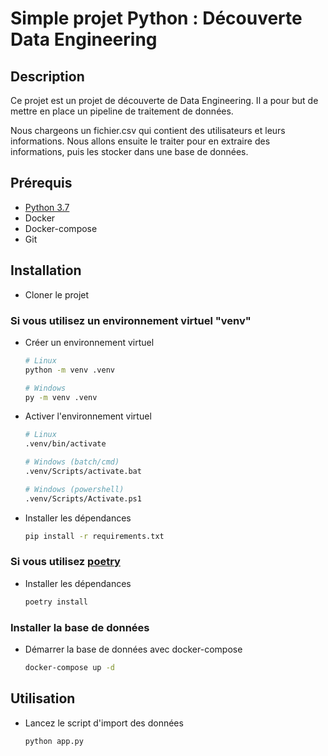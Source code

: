 # Simple projet Python : Découverte Data Engineering

## Description

Ce projet est un projet de découverte de Data Engineering. Il a pour but de mettre en place un pipeline de traitement de données.

Nous chargeons un fichier.csv qui contient des utilisateurs et leurs informations. Nous allons ensuite le traiter pour en extraire des informations, puis les stocker dans une base de données.

## Prérequis

- [Python 3.7](https://www.python.org/downloads/release/python-3715/)
- Docker
- Docker-compose
- Git

## Installation

- Cloner le projet

### Si vous utilisez un environnement virtuel "venv"

- Créer un environnement virtuel

    ```bash
    # Linux
    python -m venv .venv

    # Windows
    py -m venv .venv
    ```

- Activer l'environnement virtuel

    ```bash
    # Linux
    .venv/bin/activate

    # Windows (batch/cmd)
    .venv/Scripts/activate.bat

    # Windows (powershell)
    .venv/Scripts/Activate.ps1
    ```

- Installer les dépendances

    ```bash
    pip install -r requirements.txt
    ```

### Si vous utilisez [poetry](https://python-poetry.org/)

- Installer les dépendances

    ```bash
    poetry install
    ```

### Installer la base de données

- Démarrer la base de données avec docker-compose

    ```bash
    docker-compose up -d
    ```

## Utilisation

- Lancez le script d'import des données

    ```bash
    python app.py
    ```
